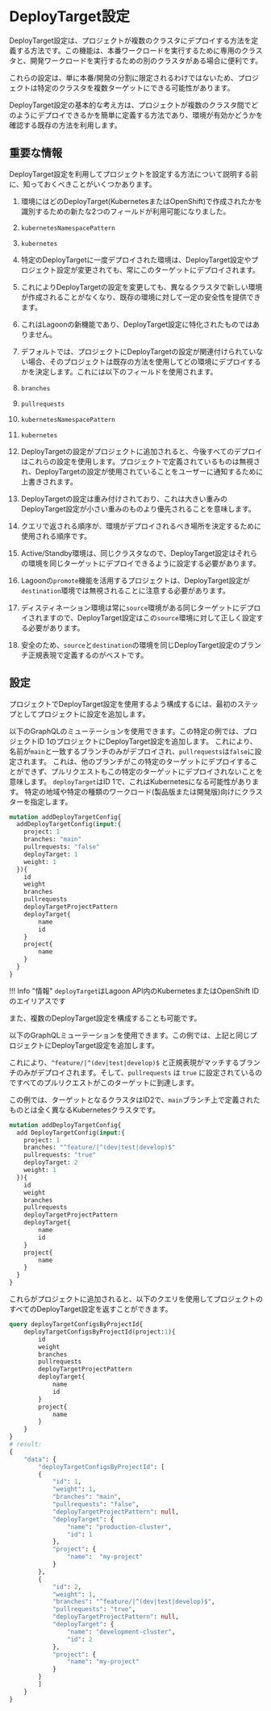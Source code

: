 # DeployTarget設定

DeployTarget設定は、プロジェクトが複数のクラスタにデプロイする方法を定義する方法です。この機能は、本番ワークロードを実行するために専用のクラスタと、開発ワークロードを実行するための別のクラスタがある場合に便利です。

これらの設定は、単に本番/開発の分割に限定されるわけではないため、プロジェクトは特定のクラスタを複数ターゲットにできる可能性があります。

DeployTarget設定の基本的な考え方は、プロジェクトが複数のクラスタ間でどのようにデプロイできるかを簡単に定義する方法であり、環境が有効かどうかを確認する既存の方法を利用します。

## 重要な情報

DeployTarget設定を利用してプロジェクトを設定する方法について説明する前に、知っておくべきことがいくつかあります。

1. 環境にはどのDeployTarget(KubernetesまたはOpenShift)で作成されたかを識別するための新たな2つのフィールドが利用可能になりました。

  1. `kubernetesNamespacePattern`
  2. `kubernetes`

2. 特定のDeployTargetに一度デプロイされた環境は、DeployTarget設定やプロジェクト設定が変更されても、常にこのターゲットにデプロイされます。
  1.   これによりDeployTargetの設定を変更しても、異なるクラスタで新しい環境が作成されることがなくなり、既存の環境に対して一定の安全性を提供できます。
  2. これはLagoonの新機能であり、DeployTarget設定に特化されたものではありません。

3. デフォルトでは、プロジェクトにDeployTargetの設定が関連付けられていない場合、そのプロジェクトは既存の方法を使用してどの環境にデプロイするかを決定します。これには以下のフィールドを使用されます。

  1. `branches`
  2. `pullrequests`
  3. `kubernetesNamespacePattern`
  4. `kubernetes`

4. DeployTargetの設定がプロジェクトに追加されると、今後すべてのデプロイはこれらの設定を使用します。プロジェクトで定義されているものは無視され、DeployTargetの設定が使用されていることをユーザーに通知するために上書きされます。
5. DeployTargetの設定は重み付けされており、これは大きい重みのDeployTarget設定が小さい重みのものより優先されることを意味します。

  1. クエリで返される順序が、環境がデプロイされるべき場所を決定するために使用される順序です。

6. Active/Standby環境は、同じクラスタなので、DeployTarget設定はそれらの環境を同じターゲットにデプロイできるように設定する必要があります。
7. Lagoonの`promote`機能を活用するプロジェクトは、DeployTarget設定が`destination`環境では無視されることに注意する必要があります。

  1. ディスティネーション環境は常に`source`環境がある同じターゲットにデプロイされますので、DeployTarget設定はこの`source`環境に対して正しく設定する必要があります。
  2. 安全のため、`source`と`destination`の環境を同じDeployTarget設定のブランチ正規表現で定義するのがベストです。

## 設定

プロジェクトでDeployTarget設定を使用するよう構成するには、最初のステップとしてプロジェクトに設定を追加します。

以下のGraphQLのミューテーションを使用できます。この特定の例では、プロジェクトID 1のプロジェクトにDeployTarget設定を追加します。
これにより、名前が`main`と一致するブランチのみがデプロイされ、`pullrequests`は`false`に設定されます。
これは、他のブランチがこの特定のターゲットにデプロイすることができず、プルリクエストもこの特定のターゲットにデプロイされないことを意味します。
`deployTarget`はID 1で、これはKubernetesになる可能性があります。 特定の地域や特定の種類のワークロード(製品版または開発版)向けにクラスターを指定します。

```GraphQL title="DeployTargetの設定"
mutation addDeployTargetConfig{
  addDeployTargetConfig(input:{
    project: 1
    branches: "main"
    pullrequests: "false"
    deployTarget: 1
    weight: 1
  }){
    id
    weight
    branches
    pullrequests
    deployTargetProjectPattern
    deployTarget{
        name
        id
    }
    project{
        name
    }
  }
}
```

!!! Info "情報"
    `deployTarget`はLagoon API内のKubernetesまたはOpenShift IDのエイリアスです

また、複数のDeployTarget設定を構成することも可能です。

以下のGraphQLミューテーションを使用できます。この例では、上記と同じプロジェクトにDeployTarget設定を追加します。

これにより、`^feature/|^(dev|test|develop)$` と正規表現がマッチするブランチのみがデプロイされます。そして、`pullrequests` は `true` に設定されているのですべてのプルリクエストがこのターゲットに到達します。

この例では、ターゲットとなるクラスタはID2で、`main`ブランチ上で定義されたものとは全く異なるKubernetesクラスタです。

```GraphQL title="DeployTargetの設定"
mutation addDeployTargetConfig{
  add DeployTargetConfig(input:{
    project: 1
    branches: "^feature/|^(dev|test|develop)$"
    pullrequests: "true"
    deployTarget: 2
    weight: 1
  }){
    id
    weight
    branches
    pullrequests
    deployTargetProjectPattern
    deployTarget{
        name
        id
    }
    project{
        name
    }
  }
}
```

これらがプロジェクトに追加されると、以下のクエリを使用してプロジェクトのすべてのDeployTarget設定を返すことができます。

```GraphQL title="デプロイターゲットを取得する"
query deployTargetConfigsByProjectId{
    deployTargetConfigsByProjectId(project:1){
        id
        weight
        branches
        pullrequests
        deployTargetProjectPattern
        deployTarget{
            name
            id
        }
        project{
            name
        }
    }
}
# result:
{
    "data": {
        "deployTargetConfigsByProjectId": [
        {
            "id": 1,
            "weight": 1,
            "branches": "main",
            "pullrequests": "false",
            "deployTargetProjectPattern": null,
            "deployTarget": {
                "name": "production-cluster",
                "id": 1
            },
            "project": {
                "name":  "my-project"
            }
        },
        {
            "id": 2,
            "weight": 1,
            "branches": "^feature/|^(dev|test|develop)$",
            "pullrequests": "true",
            "deployTargetProjectPattern": null,
            "deployTarget": {
                "name": "development-cluster",
                "id": 2
            },
            "project": {
                "name": "my-project"
            }
        }
        ]
    }
}
```
